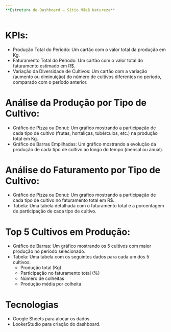 ```yaml
---
**Estrutura de Dashboard – Sítio Mãeã Natureza**
---
```

  


# KPIs:  
  
* Produção Total do Período: Um cartão com o valor total da produção em Kg.  
* Faturamento Total do Período: Um cartão com o valor total do faturamento estimado em R$.  
* Variação da Diversidade de Cultivos: Um cartão com a variação (aumento ou diminuição) do número de cultivos diferentes no período, comparado com o período anterior.  
  
# Análise da Produção por Tipo de Cultivo:  
  
* Gráfico de Pizza ou Donut: Um gráfico mostrando a participação de cada tipo de cultivo (frutas, hortaliças, tubérculos, etc.) na produção total em Kg.  
* Gráfico de Barras Empilhadas: Um gráfico mostrando a evolução da produção de cada tipo de cultivo ao longo do tempo (mensal ou anual).  
  
# Análise do Faturamento por Tipo de Cultivo:  
  
* Gráfico de Pizza ou Donut: Um gráfico mostrando a participação de cada tipo de cultivo no faturamento total em R$.  
* Tabela: Uma tabela detalhada com o faturamento total e a porcentagem de participação de cada tipo de cultivo.  
  
# Top 5 Cultivos em Produção:  
  
* Gráfico de Barras: Um gráfico mostrando os 5 cultivos com maior produção no período selecionado.  
* Tabela: Uma tabela com os seguintes dados para cada um dos 5 cultivos:  
  * Produção total (Kg)  
  * Participação no faturamento total (%)  
  * Número de colheitas  
  * Produção média por colheita  
  
# Tecnologias  
  
* Google Sheets para alocar os dados.  
* LookerStudio para criação do dashboard.
